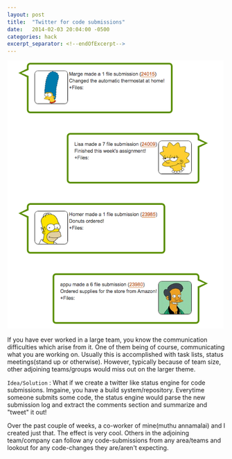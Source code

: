 ```yaml
---
layout: post
title:  "Twitter for code submissions"
date:   2014-02-03 20:04:00 -0500
categories: hack
excerpt_separator: <!--endOfExcerpt-->
---
```


<img src="/assets/simpsons.png" width="500px" alt="Code submissions tweets"/>

If you have ever worked in a large team, you know the communication difficulties which arise from it. One of them being of course, communicating what you are working on. Usually this is accomplished with task lists, status meetings(stand up or otherwise). However, typically because of team size, other adjoining teams/groups would miss out on the larger theme. 

`Idea/Solution` : What if we create a twitter like status engine for code submissions. Imgaine, you have a build system/repository. Everytime someone submits some code, the status engine would parse the new submission log and extract the comments section and summarize and "tweet" it out!

<!--endOfExcerpt-->

Over the past couple of weeks, a co-worker of mine(muthu annamalai) and I created just that. The effect is very cool. Others in the adjoining team/company can follow any code-submissions from any area/teams and lookout for any code-changes they are/aren't expecting. 